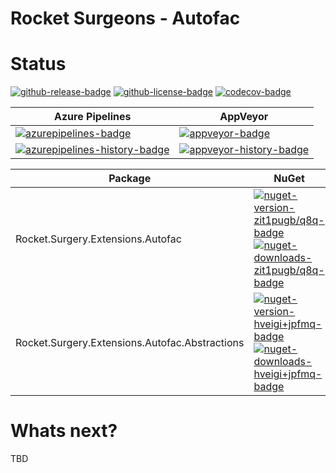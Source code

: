 # Rocket Surgeons - Autofac

# Status
<!-- badges -->
[![github-release-badge]][github-release]
[![github-license-badge]][github-license]
[![codecov-badge]][codecov]
<!-- badges -->

<!-- history badges -->
| Azure Pipelines | AppVeyor |
| --------------- | -------- |
| [![azurepipelines-badge]][azurepipelines] | [![appveyor-badge]][appveyor] |
| [![azurepipelines-history-badge]][azurepipelines-history] | [![appveyor-history-badge]][appveyor-history] |
<!-- history badges -->

<!-- nuget packages -->
| Package | NuGet | MyGet |
| ------- | ----- | ----- |
| Rocket.Surgery.Extensions.Autofac | [![nuget-version-zit1pugb/q8q-badge]![nuget-downloads-zit1pugb/q8q-badge]][nuget-zit1pugb/q8q] | [![myget-version-zit1pugb/q8q-badge]![myget-downloads-zit1pugb/q8q-badge]][myget-zit1pugb/q8q] |
| Rocket.Surgery.Extensions.Autofac.Abstractions | [![nuget-version-hveigi+jpfmq-badge]![nuget-downloads-hveigi+jpfmq-badge]][nuget-hveigi+jpfmq] | [![myget-version-hveigi+jpfmq-badge]![myget-downloads-hveigi+jpfmq-badge]][myget-hveigi+jpfmq] |
<!-- nuget packages -->

# Whats next?
TBD

<!-- generated references -->
[github-release]: https://github.com/RocketSurgeonsGuild/Autofac.Extensions/releases/latest
[github-release-badge]: https://img.shields.io/github/release/RocketSurgeonsGuild/Autofac.Extensions.svg?logo=github&style=flat "Latest Release"
[github-license]: https://github.com/RocketSurgeonsGuild/Autofac.Extensions/blob/master/LICENSE
[github-license-badge]: https://img.shields.io/github/license/RocketSurgeonsGuild/Autofac.Extensions.svg?style=flat "License"
[codecov]: https://codecov.io/gh/RocketSurgeonsGuild/Autofac.Extensions
[codecov-badge]: https://img.shields.io/codecov/c/github/RocketSurgeonsGuild/Autofac.Extensions.svg?color=E03997&label=codecov&logo=codecov&logoColor=E03997&style=flat "Code Coverage"
[azurepipelines]: https://rocketsurgeonsguild.visualstudio.com/Libraries/_build/latest?definitionId=13&branchName=master
[azurepipelines-badge]: https://img.shields.io/azure-devops/build/rocketsurgeonsguild/Libraries/13.svg?color=98C6FF&label=azure%20pipelines&logo=azuredevops&logoColor=98C6FF&style=flat "Azure Pipelines Status"
[azurepipelines-history]: https://rocketsurgeonsguild.visualstudio.com/Libraries/_build?definitionId=13&branchName=master
[azurepipelines-history-badge]: https://buildstats.info/azurepipelines/chart/rocketsurgeonsguild/Libraries/13?includeBuildsFromPullRequest=false "Azure Pipelines History"
[appveyor]: https://ci.appveyor.com/project/RocketSurgeonsGuild/autofac-extensions
[appveyor-badge]: https://img.shields.io/appveyor/ci/RocketSurgeonsGuild/autofac-extensions.svg?color=00b3e0&label=appveyor&logo=appveyor&logoColor=00b3e0&style=flat "AppVeyor Status"
[appveyor-history]: https://ci.appveyor.com/project/RocketSurgeonsGuild/autofac-extensions/history
[appveyor-history-badge]: https://buildstats.info/appveyor/chart/RocketSurgeonsGuild/autofac-extensions?includeBuildsFromPullRequest=false "AppVeyor History"
[nuget-zit1pugb/q8q]: https://www.nuget.org/packages/Rocket.Surgery.Extensions.Autofac/
[nuget-version-zit1pugb/q8q-badge]: https://img.shields.io/nuget/v/Rocket.Surgery.Extensions.Autofac.svg?color=004880&logo=nuget&style=flat-square "NuGet Version"
[nuget-downloads-zit1pugb/q8q-badge]: https://img.shields.io/nuget/dt/Rocket.Surgery.Extensions.Autofac.svg?color=004880&logo=nuget&style=flat-square "NuGet Downloads"
[myget-zit1pugb/q8q]: https://www.myget.org/feed/rocket-surgeons-guild/package/nuget/Rocket.Surgery.Extensions.Autofac
[myget-version-zit1pugb/q8q-badge]: https://img.shields.io/myget/rocket-surgeons-guild/vpre/Rocket.Surgery.Extensions.Autofac.svg?label=myget&color=004880&logo=nuget&style=flat-square "MyGet Pre-Release Version"
[myget-downloads-zit1pugb/q8q-badge]: https://img.shields.io/myget/rocket-surgeons-guild/dt/Rocket.Surgery.Extensions.Autofac.svg?color=004880&logo=nuget&style=flat-square "MyGet Downloads"
[nuget-hveigi+jpfmq]: https://www.nuget.org/packages/Rocket.Surgery.Extensions.Autofac.Abstractions/
[nuget-version-hveigi+jpfmq-badge]: https://img.shields.io/nuget/v/Rocket.Surgery.Extensions.Autofac.Abstractions.svg?color=004880&logo=nuget&style=flat-square "NuGet Version"
[nuget-downloads-hveigi+jpfmq-badge]: https://img.shields.io/nuget/dt/Rocket.Surgery.Extensions.Autofac.Abstractions.svg?color=004880&logo=nuget&style=flat-square "NuGet Downloads"
[myget-hveigi+jpfmq]: https://www.myget.org/feed/rocket-surgeons-guild/package/nuget/Rocket.Surgery.Extensions.Autofac.Abstractions
[myget-version-hveigi+jpfmq-badge]: https://img.shields.io/myget/rocket-surgeons-guild/vpre/Rocket.Surgery.Extensions.Autofac.Abstractions.svg?label=myget&color=004880&logo=nuget&style=flat-square "MyGet Pre-Release Version"
[myget-downloads-hveigi+jpfmq-badge]: https://img.shields.io/myget/rocket-surgeons-guild/dt/Rocket.Surgery.Extensions.Autofac.Abstractions.svg?color=004880&logo=nuget&style=flat-square "MyGet Downloads"
<!-- generated references -->

<!-- nuke-data
github:
  owner: RocketSurgeonsGuild
  repository: Autofac.Extensions
azurepipelines:
  account: rocketsurgeonsguild
  teamproject: Libraries
  builddefinition: 13
appveyor:
  account: RocketSurgeonsGuild
  build: autofac-extensions
myget:
  account: rocket-surgeons-guild
-->